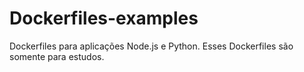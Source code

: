 # Dockerfiles-examples
Dockerfiles para aplicações Node.js e Python. Esses Dockerfiles são somente para estudos.
